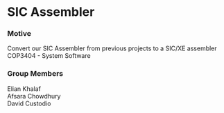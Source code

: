 # SIC Assembler

### Motive
Convert our SIC Assembler from previous projects to a SIC/XE assembler  
COP3404 - System Software

### Group Members
Elian Khalaf  
Afsara Chowdhury  
David Custodio
